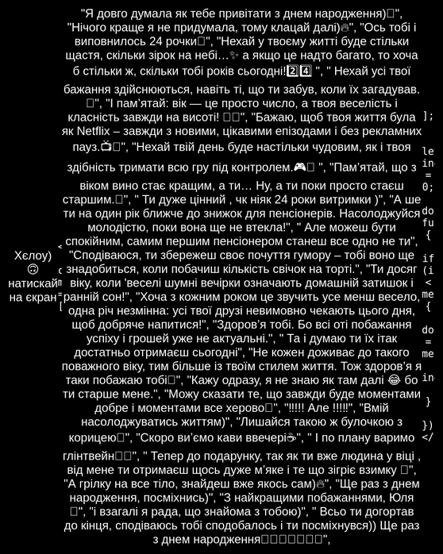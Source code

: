 <!DOCTYPE html>
<html lang="uk">
<head>
    <meta charset="UTF-8">
    <meta name="viewport" content="width=device-width, initial-scale=1.0">
    <title>Привітання</title>
    <style>
        body {
            display: flex;
            justify-content: center;
            align-items: center;
            height: 100vh;
            margin: 0;
            background-color: black;
            color: white;
            font-size: 24px;
            font-family: Arial, sans-serif;
            text-align: center;
        }
        #message {
            max-width: 80%;
        }
    </style>
</head>
<body>
    <div id="message">Хєлоу) 🙃 натискай на єкран</div>

    <script>
        const messages = [

"Я довго думала як тебе привітати з днем народження)🎁",
"Нічого краще я не придумала, тому клацай далі)🔥",
"Ось тобі і виповнилось 24 рочки🤯",
"Нехай у твоєму житті буде стільки щастя, скільки зірок на небі…✨ а якщо це надто багато, то хоча б стільки ж, скільки тобі років сьогодні!2️⃣4️⃣ ",
" Нехай усі твої бажання здійснюються, навіть ті, що ти забув, коли їх загадував.🤫",
"І пам’ятай: вік — це просто число, а твоя веселість і класність завжди на висоті! 🎂🍻",
"Бажаю, щоб твоя життя була як Netflix – завжди з новими, цікавими епізодами і без рекламних пауз.📺📱",
"Нехай твій день буде настільки чудовим, як і твоя здібність тримати всю гру  під контролем.🎮👾 ",
 "Пам’ятай, що з віком вино стає кращим, а ти… Ну, а ти поки просто стаєш старшим.🤗",
 " Ти дуже цінний , чк ніяк 24 роки витримки )",
 "А ше ти на один рік ближче до знижок для пенсіонерів. Насолоджуйся молодістю, поки вона ще не втекла!",
 " Але можеш бути спокійним, самим першим пенсіонером станеш все одно не ти",
 "Сподіваюся, ти збережеш своє почуття гумору – тобі воно ще знадобиться, коли побачиш кількість свічок на торті.",
"Ти досяг віку, коли 'веселі шумні вечірки означають домашній затишок і ранній сон!",
"Хоча з кожним роком це звучить усе менш весело, одна річ незмінна: усі твої друзі невимовно чекають цього дня, щоб добряче напитися!",
"Здоров’я тобі. Бо всі оті побажання успіху і грошей уже не актуальні.",
" Та і думаю ти їх ітак достатньо отримаєш сьогодні",
"Не кожен доживає до такого поважного віку, тим більше із твоїм стилем життя. Тож здоров’я я таки побажаю тобі🤗",
"Кажу одразу, я не знаю як там далі 😂 бо ти старше мене.",
"Можу сказати те, що завжди буде моментами добре і моментами все херово🫠",
         "‼️!!! Але !!!‼️",
"Вмій насолоджуватись життям)",
"Лишайся такою ж булочкою з корицею🧁",
"Скоро виʼємо кави ввечері☕️",
" І по плану варимо глінтвейн🍷🍊",
" Тепер до подарунку, так як ти вже людина у віці , від мене ти отримаєш щось дуже мʼяке і те що зігріє взимку 🥶",
"А грілку на все тіло, знайдеш вже якось сам)🔥",
"Ще раз з днем народження, посміхнись)",
"З найкращими побажаннями, Юля 🤗",
"і взагалі я рада, що знайома з тобою)",
" Всьо ти догортав до кінця, сподіваюсь тобі сподобалось і ти посміхнувся)) Ще раз з днем народження🧁✨🥂🍻🎂🎉🎊",

    ];

        let index = 0;
        document.body.addEventListener('click', function() {
            if (index < messages.length) {
                document.getElementById('message').innerText = messages[index];
                index++;
            }
        });
    </script>
</body>
</html>
